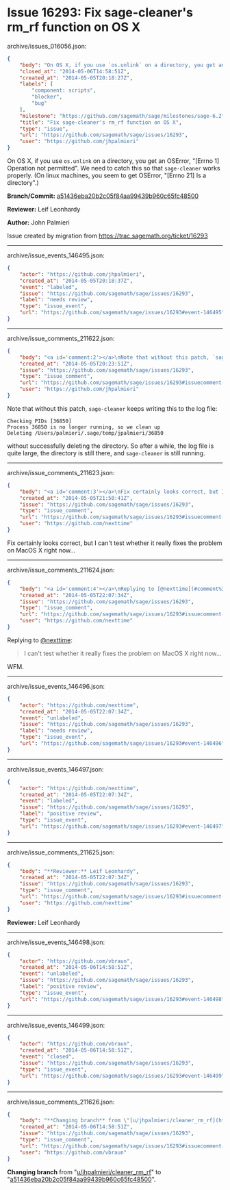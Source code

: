 # Issue 16293: Fix sage-cleaner's rm_rf function on OS X

archive/issues_016056.json:
```json
{
    "body": "On OS X, if you use `os.unlink` on a directory, you get an OSError, \"[Errno 1] Operation not permitted\". We need to catch this so that `sage-cleaner` works properly. (On linux machines, you seem to get OSError, \"[Errno 21] Is a directory\".)\n\n**Branch/Commit:** [a51436eba20b2c05f84aa99439b960c65fc48500](https://github.com/sagemath/sagetrac-mirror/commit/a51436eba20b2c05f84aa99439b960c65fc48500)\n\n**Reviewer:** Leif Leonhardy\n\n**Author:** John Palmieri\n\nIssue created by migration from https://trac.sagemath.org/ticket/16293\n\n",
    "closed_at": "2014-05-06T14:58:51Z",
    "created_at": "2014-05-05T20:18:27Z",
    "labels": [
        "component: scripts",
        "blocker",
        "bug"
    ],
    "milestone": "https://github.com/sagemath/sage/milestones/sage-6.2",
    "title": "Fix sage-cleaner's rm_rf function on OS X",
    "type": "issue",
    "url": "https://github.com/sagemath/sage/issues/16293",
    "user": "https://github.com/jhpalmieri"
}
```
On OS X, if you use `os.unlink` on a directory, you get an OSError, "[Errno 1] Operation not permitted". We need to catch this so that `sage-cleaner` works properly. (On linux machines, you seem to get OSError, "[Errno 21] Is a directory".)

**Branch/Commit:** [a51436eba20b2c05f84aa99439b960c65fc48500](https://github.com/sagemath/sagetrac-mirror/commit/a51436eba20b2c05f84aa99439b960c65fc48500)

**Reviewer:** Leif Leonhardy

**Author:** John Palmieri

Issue created by migration from https://trac.sagemath.org/ticket/16293





---

archive/issue_events_146495.json:
```json
{
    "actor": "https://github.com/jhpalmieri",
    "created_at": "2014-05-05T20:18:37Z",
    "event": "labeled",
    "issue": "https://github.com/sagemath/sage/issues/16293",
    "label": "needs review",
    "type": "issue_event",
    "url": "https://github.com/sagemath/sage/issues/16293#event-146495"
}
```



---

archive/issue_comments_211622.json:
```json
{
    "body": "<a id='comment:2'></a>\nNote that without this patch, `sage-cleaner` keeps writing this to the log file:\n\n```\nChecking PIDs [36850]\nProcess 36850 is no longer running, so we clean up\nDeleting /Users/palmieri/.sage/temp/jpalmieri/36850\n```\nwithout successfully deleting the directory. So after a while, the log file is quite large, the directory is still there, and `sage-cleaner` is still running.",
    "created_at": "2014-05-05T20:23:51Z",
    "issue": "https://github.com/sagemath/sage/issues/16293",
    "type": "issue_comment",
    "url": "https://github.com/sagemath/sage/issues/16293#issuecomment-211622",
    "user": "https://github.com/jhpalmieri"
}
```

<a id='comment:2'></a>
Note that without this patch, `sage-cleaner` keeps writing this to the log file:

```
Checking PIDs [36850]
Process 36850 is no longer running, so we clean up
Deleting /Users/palmieri/.sage/temp/jpalmieri/36850
```
without successfully deleting the directory. So after a while, the log file is quite large, the directory is still there, and `sage-cleaner` is still running.



---

archive/issue_comments_211623.json:
```json
{
    "body": "<a id='comment:3'></a>\nFix certainly looks correct, but I can't test whether it really fixes the problem on MacOS X right now...",
    "created_at": "2014-05-05T21:50:41Z",
    "issue": "https://github.com/sagemath/sage/issues/16293",
    "type": "issue_comment",
    "url": "https://github.com/sagemath/sage/issues/16293#issuecomment-211623",
    "user": "https://github.com/nexttime"
}
```

<a id='comment:3'></a>
Fix certainly looks correct, but I can't test whether it really fixes the problem on MacOS X right now...



---

archive/issue_comments_211624.json:
```json
{
    "body": "<a id='comment:4'></a>\nReplying to [@nexttime](#comment%3A3):\n> I can't test whether it really fixes the problem on MacOS X right now...\n\nWFM.",
    "created_at": "2014-05-05T22:07:34Z",
    "issue": "https://github.com/sagemath/sage/issues/16293",
    "type": "issue_comment",
    "url": "https://github.com/sagemath/sage/issues/16293#issuecomment-211624",
    "user": "https://github.com/nexttime"
}
```

<a id='comment:4'></a>
Replying to [@nexttime](#comment%3A3):
> I can't test whether it really fixes the problem on MacOS X right now...

WFM.



---

archive/issue_events_146496.json:
```json
{
    "actor": "https://github.com/nexttime",
    "created_at": "2014-05-05T22:07:34Z",
    "event": "unlabeled",
    "issue": "https://github.com/sagemath/sage/issues/16293",
    "label": "needs review",
    "type": "issue_event",
    "url": "https://github.com/sagemath/sage/issues/16293#event-146496"
}
```



---

archive/issue_events_146497.json:
```json
{
    "actor": "https://github.com/nexttime",
    "created_at": "2014-05-05T22:07:34Z",
    "event": "labeled",
    "issue": "https://github.com/sagemath/sage/issues/16293",
    "label": "positive review",
    "type": "issue_event",
    "url": "https://github.com/sagemath/sage/issues/16293#event-146497"
}
```



---

archive/issue_comments_211625.json:
```json
{
    "body": "**Reviewer:** Leif Leonhardy",
    "created_at": "2014-05-05T22:07:34Z",
    "issue": "https://github.com/sagemath/sage/issues/16293",
    "type": "issue_comment",
    "url": "https://github.com/sagemath/sage/issues/16293#issuecomment-211625",
    "user": "https://github.com/nexttime"
}
```

**Reviewer:** Leif Leonhardy



---

archive/issue_events_146498.json:
```json
{
    "actor": "https://github.com/vbraun",
    "created_at": "2014-05-06T14:58:51Z",
    "event": "unlabeled",
    "issue": "https://github.com/sagemath/sage/issues/16293",
    "label": "positive review",
    "type": "issue_event",
    "url": "https://github.com/sagemath/sage/issues/16293#event-146498"
}
```



---

archive/issue_events_146499.json:
```json
{
    "actor": "https://github.com/vbraun",
    "created_at": "2014-05-06T14:58:51Z",
    "event": "closed",
    "issue": "https://github.com/sagemath/sage/issues/16293",
    "type": "issue_event",
    "url": "https://github.com/sagemath/sage/issues/16293#event-146499"
}
```



---

archive/issue_comments_211626.json:
```json
{
    "body": "**Changing branch** from \"[u/jhpalmieri/cleaner_rm_rf](https://github.com/sagemath/sagetrac-mirror/tree/u/jhpalmieri/cleaner_rm_rf)\" to \"[a51436eba20b2c05f84aa99439b960c65fc48500](https://github.com/sagemath/sagetrac-mirror/commit/a51436eba20b2c05f84aa99439b960c65fc48500)\".",
    "created_at": "2014-05-06T14:58:51Z",
    "issue": "https://github.com/sagemath/sage/issues/16293",
    "type": "issue_comment",
    "url": "https://github.com/sagemath/sage/issues/16293#issuecomment-211626",
    "user": "https://github.com/vbraun"
}
```

**Changing branch** from "[u/jhpalmieri/cleaner_rm_rf](https://github.com/sagemath/sagetrac-mirror/tree/u/jhpalmieri/cleaner_rm_rf)" to "[a51436eba20b2c05f84aa99439b960c65fc48500](https://github.com/sagemath/sagetrac-mirror/commit/a51436eba20b2c05f84aa99439b960c65fc48500)".
